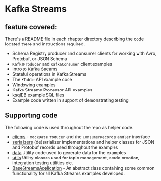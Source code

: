 # Kafka Streams

## feature covered:
There's a README file in each chapter directory describing the code located there and instructions required.

* Schema Registry producer and consumer clients for working with Avro, Protobuf, or JSON Schema
* `KafkaProducer` and `KafkaConsumer` client examples
* Intro to Kafka Streams
* Stateful operations in Kafka Streams
* The `KTable` API example code
* Windowing examples
* Kafka Streams Processor API examples
* ksqlDB example SQL files
* Example code written in support of demonstrating testing

## Supporting code

The following code is used throughout the repo as helper code.

* [clients](src/main/java/) - `MockDataProducer` and the `ConsumerRecordsHandler` interface
* [serializers](src/main/java/) (de)serializer implementations and helper classes for JSON and Protobuf records used throughout the examples
* [data](src/main/java/) Utility code used to generate data for the examples
* [utils](src/main/java/) Utility classes used for topic management, serde creation, integration testing utilities etc.
* [BaseStreamsApplication](src/main/java/) - An abstract class containing some common functionality for all Kafka Streams examples developed.


